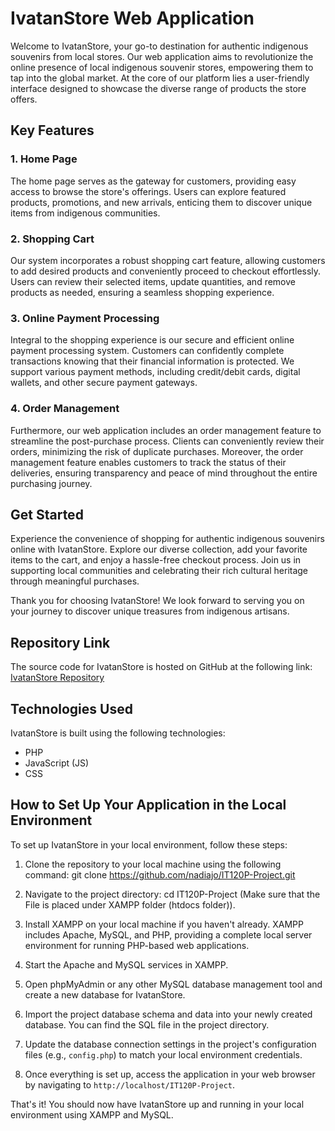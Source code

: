 # IvatanStore Web Application

Welcome to IvatanStore, your go-to destination for authentic indigenous souvenirs from local stores. Our web application aims to revolutionize the online presence of local indigenous souvenir stores, empowering them to tap into the global market. At the core of our platform lies a user-friendly interface designed to showcase the diverse range of products the store offers.

## Key Features

### 1. Home Page
The home page serves as the gateway for customers, providing easy access to browse the store's offerings. Users can explore featured products, promotions, and new arrivals, enticing them to discover unique items from indigenous communities.

### 2. Shopping Cart
Our system incorporates a robust shopping cart feature, allowing customers to add desired products and conveniently proceed to checkout effortlessly. Users can review their selected items, update quantities, and remove products as needed, ensuring a seamless shopping experience.

### 3. Online Payment Processing
Integral to the shopping experience is our secure and efficient online payment processing system. Customers can confidently complete transactions knowing that their financial information is protected. We support various payment methods, including credit/debit cards, digital wallets, and other secure payment gateways.

### 4. Order Management
Furthermore, our web application includes an order management feature to streamline the post-purchase process. Clients can conveniently review their orders, minimizing the risk of duplicate purchases. Moreover, the order management feature enables customers to track the status of their deliveries, ensuring transparency and peace of mind throughout the entire purchasing journey.

## Get Started

Experience the convenience of shopping for authentic indigenous souvenirs online with IvatanStore. Explore our diverse collection, add your favorite items to the cart, and enjoy a hassle-free checkout process. Join us in supporting local communities and celebrating their rich cultural heritage through meaningful purchases.

Thank you for choosing IvatanStore! We look forward to serving you on your journey to discover unique treasures from indigenous artisans.

## Repository Link

The source code for IvatanStore is hosted on GitHub at the following link: [IvatanStore Repository](https://github.com/nadiajo/IT120P-Project.git)

## Technologies Used

IvatanStore is built using the following technologies:
- PHP
- JavaScript (JS)
- CSS

## How to Set Up Your Application in the Local Environment

To set up IvatanStore in your local environment, follow these steps:

1. Clone the repository to your local machine using the following command:
git clone https://github.com/nadiajo/IT120P-Project.git

2. Navigate to the project directory:
cd IT120P-Project (Make sure that the File is placed under XAMPP folder (htdocs folder)).

3. Install XAMPP on your local machine if you haven't already. XAMPP includes Apache, MySQL, and PHP, providing a complete local server environment for running PHP-based web applications.

4. Start the Apache and MySQL services in XAMPP.

5. Open phpMyAdmin or any other MySQL database management tool and create a new database for IvatanStore.

6. Import the project database schema and data into your newly created database. You can find the SQL file in the project directory.

7. Update the database connection settings in the project's configuration files (e.g., `config.php`) to match your local environment credentials.

8. Once everything is set up, access the application in your web browser by navigating to `http://localhost/IT120P-Project`.

That's it! You should now have IvatanStore up and running in your local environment using XAMPP and MySQL.
